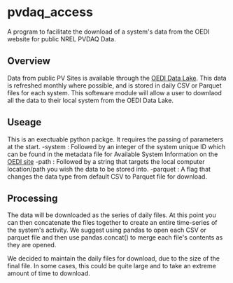 # pvdaq_access
A program to facilitate the download of a system's data from the OEDI website for public NREL PVDAQ Data.

## Overview
Data from public PV Sites is available through the [OEDI Data Lake][1]. This data is refreshed monthly where possible, and is stored in daily CSV or Parquet files for each system. This softeware module will allow a user to downlaod all the data to their local system from the OEDI Data Lake.

## Useage
This is an exectuable python packge. It requires the passing of parameters at the start.
-system : Followed by an integer of the system unique ID which can be found in the metadata file for Available System Information on the [OEDI site][1]
-path : Followed by a string that targets the local computer location/path you wish the data to be stored into.
-parquet : A flag that changes the data type from default CSV to Parquet file for download.

## Processing
The data will be downloaded as the series of daily files. At this point you can then concatenate the files together to create an entire time-series of the system's activity. We suggest using pandas to open each CSV or parquet file and then use pandas.concat() to merge each file's contents as they are opened. 

We decided to maintain the daily files for download, due to the size of the final file. In some cases, this could be quite large and to take an extreme amount of time to download.


[1]:https://data.openei.org/submissions/4568
